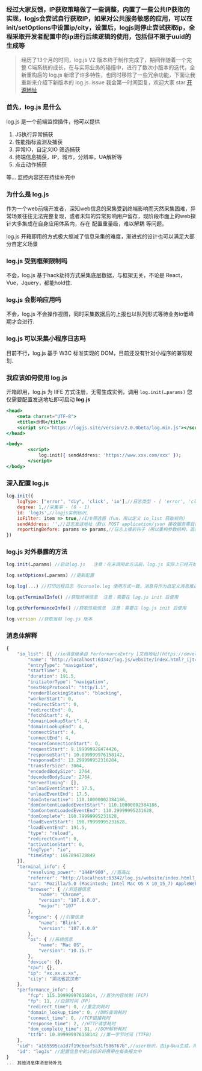 ### 经过大家反馈，IP获取策略做了一些调整，内置了一些公共IP获取的实现，logjs会尝试自行获取IP，如果对公共服务敏感的应用，可以在init/setOptions中设置ip/city，设置后，logjs则停止尝试获取ip，全程采取开发者配置中的ip进行后续逻辑的使用，包括但不限于uuid的生成等
>
> 经历了13个月的时间，log.js V2 版本终于制作完成了，期间伴随着一个完整 C端系统的成长，在与实际业务的碰撞中，进行了数次小版本的迭代，全新重构后的 log.js 新增了许多特性，也同时移除了一些冗余功能，下面让我重新来介绍下新版本的 log.js.  issue 我会第一时间回复，欢迎大家 star  [开源地址](https://gitee.com/clark-fl/log.js)
>

### 首先，log.js 是什么

log.js 是一个前端监控插件，他可以提供

1. JS执行异常捕获
2. 性能指标监测及捕获
3. 异常IO，自定义IO 筛选捕获
4. 终端信息捕获，IP，城市，分辨率，UA解析等
5. 点击动作捕获

等...   监控内容还在持续补充中

### 为什么是 log.js

作为一个web前端开发者，深知web信息的采集受到终端影响而天然采集困难，异常场景往往无法完整复现，或者未知的异常影响用户留存，现阶段市面上的web探针大多集成在自身应用体系内，存在 配置重量级，难以解耦 等问题。

log.js 开箱即用的方式极大缩减了信息采集的难度，渐进式的设计也可以满足大部分自定义场景

### log.js 受到框架限制吗

不会，log.js 基于hack劫持方式采集底层数据，与框架无关，不论是 React，Vue，Jquery，都能hold住.

### log.js 会影响应用吗

不会，log.js 不会操作视图，同时采集数据后的上报也以队列形式等待业务io低峰期才会进行.

### log.js 可以采集小程序日志吗

目前不行，log.js 基于 W3C 标准实现的 DOM，目前还没有针对小程序的兼容规划.

### 我应该如何使用 log.js

开箱即用，log.js 为 IIFE 方式注册，无需生成实例，调用 `log.init(…params)` 您仅需要配置发送地址即可启动 **log.js**

```jsx
<head>
    <meta charset="UTF-8">
    <title>示例</title>
    <script src="https://logjs.site/version/2.0.0beta/log.min.js"></script>
</head>

<body>
		<script>
			log.init({ sendAddress: 'https://www.xxx.com/xxx' });
		</script>
</body>
```

### 深入配置 log.js

```jsx
log.init({
    logType: ["error", "diy", 'click', 'io'],//日志类型 - [ 'error', 'click', 'diy', 'io' ]
    degree: 1,//采集率 - (0 - 1)
    id: 'logJs',//logjs实例标识,
    ioFilter: item => true,//I/O筛选器（fun，用以定义 io_list 获取规则）
    sendAddress: '',//日志发送地址（默认 POST application/json 接收服务需自行配置跨域）
    reportingBefore: params => params,//日志上报前钩子（用以重构参数结构，追加自定义参数）
})
```

### log.js 对外暴露的方法

```jsx
log.init(…params) //启动log.js   注意：在未调用此方法前，log.js 实际上已经开始工作了，不过信息均存放在内存中，外部无法访问
```

```jsx
log.setOptions(…params) //更新配置
```

```jsx
log.log(...) //打印远程日志 与console.log 使用方式一致，消息将作为自定义消息推送
```

```jsx
log.getTerminalInfo() //获取终端信息  注意：需要在 log.js init 后使用
```

```jsx
log.getPerformanceInfo() //获取性能信息  注意：需要在 log.js init 后使用
```

```jsx
log.version //获取当前 log.js 版本
```

### 消息体解释

```jsx
{
	"io_list": [{ //io消息继承自 PerformanceEntry [文档地址](https://developer.mozilla.org/zh-CN/docs/Web/API/PerformanceEntry)
		"name": "http://localhost:63342/log.js/website/index.html?_ijt=26dmaaemranugo6rciidd5nar5",
		"entryType": "navigation",
		"startTime": 0,
		"duration": 191.5,
		"initiatorType": "navigation",
		"nextHopProtocol": "http/1.1",
		"renderBlockingStatus": "blocking",
		"workerStart": 0,
		"redirectStart": 0,
		"redirectEnd": 0,
		"fetchStart": 4,
		"domainLookupStart": 4,
		"domainLookupEnd": 4,
		"connectStart": 4,
		"connectEnd": 4,
		"secureConnectionStart": 0,
		"requestStart": 9.199999928474426,
		"responseStart": 10.899999976158142,
		"responseEnd": 13.299999952316284,
		"transferSize": 3064,
		"encodedBodySize": 2764,
		"decodedBodySize": 2764,
		"serverTiming": [],
		"unloadEventStart": 17.5,
		"unloadEventEnd": 17.5,
		"domInteractive": 110.10000002384186,
		"domContentLoadedEventStart": 110.10000002384186,
		"domContentLoadedEventEnd": 110.29999995231628,
		"domComplete": 190.79999995231628,
		"loadEventStart": 190.79999995231628,
		"loadEventEnd": 191.5,
		"type": "reload",
		"redirectCount": 0,
		"activationStart": 0,
		"logType": "io",
		"timeStep": 1667894728849
	}],
	"terminal_info": {
		"resolving_power": "1440*900", //宽高比
		"referrer": "http://localhost:63342/log.js/website/index.html?_ijt=26dmaaemranugo6rciidd5nar5", //referrer
		"ua": "Mozilla/5.0 (Macintosh; Intel Mac OS X 10_15_7) AppleWebKit/537.36 (KHTML, like Gecko) Chrome/107.0.0.0 Safari/537.36", //ua
		"browser": { //浏览器信息
			"name": "Chrome",
			"version": "107.0.0.0",
			"major": "107"
		},
		"engine": { //引擎信息
			"name": "Blink",
			"version": "107.0.0.0"
		},
		"os": { //系统信息
			"name": "Mac OS",
			"version": "10.15.7"
		},
		"device": {},
		"cpu": {},
		"ip": "xx.xx.x.xx",
		"city": "湖北省武汉市"
	},
	"performance_info": {
		"fcp": 115.39999997615814, //首次内容绘制 (FCP)
		"fp": 11, //白屏时间（FP）
		"redirect_time": 0, //重定向耗时
		"domain_lookup_time": 0, //DNS查询耗时
		"connect_time": 0, //TCP链接耗时
		"response_time": 2, //HTTP请求耗时
		"dom_complete_time": 81, //DOM解析耗时
		"ttfb": 10.899999976158142 //第一字节时间 (TTFB)
	},
	"uid": "a165595ca1d7f19c6eef5a31f586767b",//user标识，由ip与ua生成，用以追溯行为轨迹
	"id": "logJs" //配置信息中的id标识将携带在每条报文中
}
... 其他消息体消息待补充
```